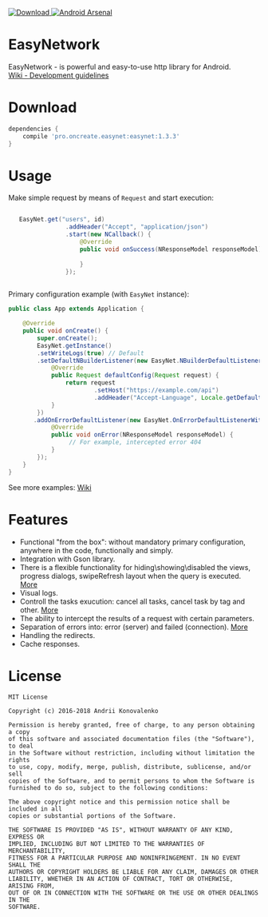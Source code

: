 [ ![Download](https://api.bintray.com/packages/jaksab/EasyNetwork/easynet/images/download.svg) ](https://bintray.com/jaksab/EasyNetwork/easynet/_latestVersion)
[![Android Arsenal](https://img.shields.io/badge/Android%20Arsenal-EasyNetwork-brightgreen.svg?style=flat)](https://android-arsenal.com/details/1/5578)

# EasyNetwork

EasyNetwork - is powerful and easy-to-use http library for Android. <br/> 
[Wiki - Development guidelines](https://github.com/jaksab/EasyNetwork/wiki)

# Download
  
```groovy
dependencies {
    compile 'pro.oncreate.easynet:easynet:1.3.3'
}
```

# Usage

Make simple request by means of `Request` and start execution: 


```java

   EasyNet.get("users", id)
                .addHeader("Accept", "application/json")
                .start(new NCallback() {
                    @Override
                    public void onSuccess(NResponseModel responseModel) {
                        
                    }
                });
                
```

Primary configuration example (with `EasyNet` instance):

```java
public class App extends Application {

    @Override
    public void onCreate() {
        super.onCreate();
        EasyNet.getInstance()
        .setWriteLogs(true) // Default
        .setDefaultNBuilderListener(new EasyNet.NBuilderDefaultListener() {
            @Override
            public Request defaultConfig(Request request) {
                return request
                        .setHost("https://example.com/api")
                        .addHeader("Accept-Language", Locale.getDefault().toString());
            }
        })
       .addOnErrorDefaultListener(new EasyNet.OnErrorDefaultListenerWithCode(404) {
            @Override
            public void onError(NResponseModel responseModel) {
                 // For example, intercepted error 404
            }
        });
    }
}
```

See more examples: [Wiki](https://github.com/jaksab/EasyNetwork/wiki)

# Features

- Functional "from the box": without mandatory primary configuration, anywhere in the code, functionally and simply.
- Integration with Gson library.
- There is a flexible functionality for hiding\showing\disabled the views, progress dialogs, swipeRefresh layout when the query is executed. [More](https://github.com/jaksab/EasyNetwork/wiki/5.-Progress-control)
- Visual logs.
- Controll the tasks exucution: cancel all tasks, cancel task by tag and other. [More](https://github.com/jaksab/EasyNetwork/wiki/7.-Execution-control)
- The ability to intercept the results of a request with certain parameters.
- Separation of errors into: error (server) and failed (connection). [More](https://github.com/jaksab/EasyNetwork/wiki/4.-Error-processing)
- Handling the redirects.
- Cache responses.

# License

```
MIT License

Copyright (c) 2016-2018 Andrii Konovalenko

Permission is hereby granted, free of charge, to any person obtaining a copy
of this software and associated documentation files (the "Software"), to deal
in the Software without restriction, including without limitation the rights
to use, copy, modify, merge, publish, distribute, sublicense, and/or sell
copies of the Software, and to permit persons to whom the Software is
furnished to do so, subject to the following conditions:

The above copyright notice and this permission notice shall be included in all
copies or substantial portions of the Software.

THE SOFTWARE IS PROVIDED "AS IS", WITHOUT WARRANTY OF ANY KIND, EXPRESS OR
IMPLIED, INCLUDING BUT NOT LIMITED TO THE WARRANTIES OF MERCHANTABILITY,
FITNESS FOR A PARTICULAR PURPOSE AND NONINFRINGEMENT. IN NO EVENT SHALL THE
AUTHORS OR COPYRIGHT HOLDERS BE LIABLE FOR ANY CLAIM, DAMAGES OR OTHER
LIABILITY, WHETHER IN AN ACTION OF CONTRACT, TORT OR OTHERWISE, ARISING FROM,
OUT OF OR IN CONNECTION WITH THE SOFTWARE OR THE USE OR OTHER DEALINGS IN THE
SOFTWARE.
```

